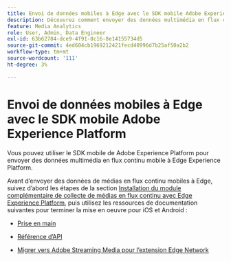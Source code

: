 ```yaml
---
title: Envoi de données mobiles à Edge avec le SDK mobile Adobe Experience Platform
description: Découvrez comment envoyer des données multimédia en flux continu mobile à Edge Experience Platform.
feature: Media Analytics
role: User, Admin, Data Engineer
exl-id: 63b62784-dce9-4f91-8c16-8e14155734d5
source-git-commit: 4ed604cb1969212421fecd40996d7b25af50a2b2
workflow-type: tm+mt
source-wordcount: '111'
ht-degree: 3%

---
```


# Envoi de données mobiles à Edge avec le SDK mobile Adobe Experience Platform

Vous pouvez utiliser le SDK mobile de Adobe Experience Platform pour envoyer des données multimédia en flux continu mobile à Edge Experience Platform.

Avant d’envoyer des données de médias en flux continu mobiles à Edge, suivez d’abord les étapes de la section [Installation du module complémentaire de collecte de médias en flux continu avec Edge Experience Platform](/help/implementation/edge/implementation-edge.md), puis utilisez les ressources de documentation suivantes pour terminer la mise en oeuvre pour iOS et Android :

* [Prise en main](https://developer.adobe.com/client-sdks/documentation/media-for-edge-network/)

* [Référence d’API](https://developer.adobe.com/client-sdks/documentation/media-for-edge-network/api-reference/)

* [Migrer vers Adobe Streaming Media pour l’extension Edge Network](https://developer.adobe.com/client-sdks/documentation/adobe-media-analytics/migration-guide/)
